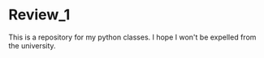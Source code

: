 # Review_1
This is a repository for my python classes. I hope I won't be expelled from the university.
